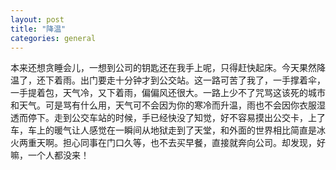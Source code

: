 ```yaml
---
layout: post
title: "降温"
categories: general
---
```


本来还想贪睡会儿，一想到公司的钥匙还在我手上呢，只得赶快起床。今天果然降温了，还下着雨。出门要走十分钟才到公交站。这一路可苦了我了，一手撑着伞，一手提着包，天气冷，又下着雨，偏偏风还很大。一路上少不了咒骂这该死的城市和天气。可是骂有什么用，天气可不会因为你的寒冷而升温，雨也不会因你衣服湿透而停下。走到公交车站的时候，手已经快没了知觉，好不容易摸出公交卡，上了车，车上的暖气让人感觉在一瞬间从地狱走到了天堂，和外面的世界相比简直是冰火两重天啊。担心同事在门口久等，也不去买早餐，直接就奔向公司。却发现，好嘛，一个人都没来！
